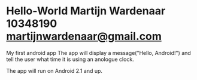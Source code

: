 Hello-World
Martijn Wardenaar
10348190
martijnwardenaar@gmail.com
===========

My first android app
The app will display a message("Hello, Android!")
and tell the user what time it is using an anologue clock.

The app will run on Android 2.1 and up.





